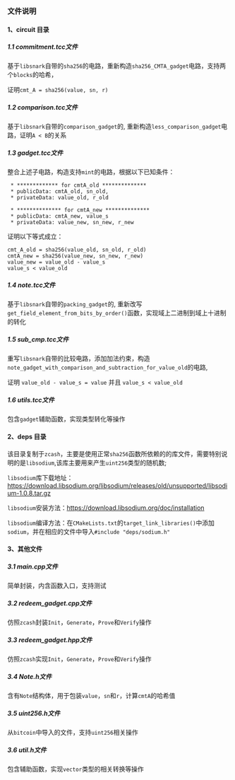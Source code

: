 ### 文件说明

#### 1、circuit 目录

##### 1.1 commitment.tcc文件
基于`libsnark`自带的`sha256`的电路，重新构造`sha256_CMTA_gadget`电路，支持两个`blocks`的哈希，

证明`cmt_A = sha256(value, sn, r)`

##### 1.2 comparison.tcc文件
基于`libsnark`自带的`comparison_gadget`的, 重新构造`less_comparison_gadget`电路，证明`A < B`的关系

##### 1.3 gadget.tcc文件
整合上述子电路，构造支持`mint`的电路，根据以下已知条件：
```
 * ************* for cmtA_old **************
 * publicData: cmtA_old, sn_old,  
 * privateData: value_old, r_old

 * ************** for cmtA_new **************
 * publicData: cmtA_new, value_s  
 * privateData: value_new, sn_new, r_new
 ```
 证明以下等式成立：
```
cmt_A_old = sha256(value_old, sn_old, r_old)
cmtA_new = sha256(value_new, sn_new, r_new)
value_new = value_old - value_s
value_s < value_old
```

##### 1.4 note.tcc文件
基于`libsnark`自带的`packing_gadget`的, 重新改写`get_field_element_from_bits_by_order()`函数，实现域上二进制到域上十进制的转化

##### 1.5 sub_cmp.tcc文件
重写`libsnark`自带的比较电路，添加加法约束，构造`note_gadget_with_comparison_and_subtraction_for_value_old`的电路, 

证明 `value_old - value_s = value` 并且 `value_s < value_old`

##### 1.6 utils.tcc文件
包含`gadget`辅助函数，实现类型转化等操作

#### 2、deps 目录
该目录复制于`zcash`，主要是使用正常`sha256`函数所依赖的的库文件，需要特别说明的是`libsodium`,该库主要用来产生`uint256`类型的随机数;

`libsodium`库下载地址：https://download.libsodium.org/libsodium/releases/old/unsupported/libsodium-1.0.8.tar.gz

`libsodium`安装方法：https://download.libsodium.org/doc/installation

`libsodium`编译方法：在`CMakeLists.txt`的`target_link_libraries()`中添加`sodium`，并在相应的文件中导入`#include "deps/sodium.h"`

#### 3、其他文件

##### 3.1 main.cpp文件
简单封装，内含函数入口，支持测试

##### 3.2 redeem_gadget.cpp文件
仿照`zcash`封装`Init`，`Generate`，`Prove`和`Verify`操作

##### 3.3 redeem_gadget.hpp文件
仿照`zcash`实现`Init`，`Generate`，`Prove`和`Verify`操作

##### 3.4 Note.h文件
含有`Note`结构体，用于包装`value`，`sn`和`r`，计算`cmtA`的哈希值

##### 3.5 uint256.h文件
从`bitcoin`中导入的文件，支持`uint256`相关操作

##### 3.6 util.h文件
包含辅助函数，实现`vector`类型的相关转换等操作